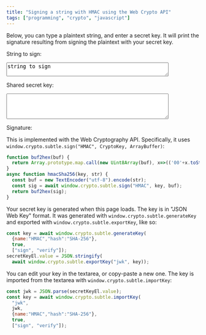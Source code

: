 ```yaml
---
title: "Signing a string with HMAC using the Web Crypto API"
tags: ["programming", "crypto", "javascript"]
---
```


Below, you can type a plaintext string, and enter a secret key.
It will print the signature resulting from signing the plaintext with your secret key.

<div>
  <p>String to sign:</p>
  <textarea id="stringToSign" rows="2" cols="50">string to sign</textarea>
  <p>Shared secret key:</p>
  <textarea id="key" rows="4" cols="50"></textarea>
  <p>Signature:</p>
  <code id="sig"></code>
</div>
<script>
    (async function(){
      function buf2hex(buf) {
        return Array.prototype.map.call(new Uint8Array(buf), x=>(('00'+x.toString(16)).slice(-2))).join('');
      }
      async function hmacSha256(key, str) {
        const buf = new TextEncoder("utf-8").encode(str);
        const sig = await window.crypto.subtle.sign("HMAC", key, buf);
        return buf2hex(sig);
      }
      const secretKeyEl = document.getElementById("key");
      const stringEl = document.getElementById("stringToSign");
      const sigEl = document.getElementById("sig");
      const key = await window.crypto.subtle.generateKey(
        {name:"HMAC","hash":"SHA-256"},
        true,
        ["sign", "verify"]);
      secretKeyEl.value = JSON.stringify(
        await window.crypto.subtle.exportKey("jwk", key));
      async function update() {
        console.log("update");
        const jwk = JSON.parse(secretKeyEl.value);
        const key = await window.crypto.subtle.importKey(
          "jwk",
          jwk,
          {name:"HMAC","hash":"SHA-256"},
          true,
          ["sign", "verify"]);
        sigEl.innerText = await hmacSha256(key, stringEl.value);
      }
      secretKeyEl.oninput = update;
      stringEl.oninput = update;
      update();
    })();
</script>

This is implemented with the Web Cryptography API.
Specifically, it uses `window.crypto.subtle.sign("HMAC", CryptoKey, ArrayBuffer)`:

```js
function buf2hex(buf) {
  return Array.prototype.map.call(new Uint8Array(buf), x=>(('00'+x.toString(16)).slice(-2))).join('');
}
async function hmacSha256(key, str) {
  const buf = new TextEncoder("utf-8").encode(str);
  const sig = await window.crypto.subtle.sign("HMAC", key, buf);
  return buf2hex(sig);
}
```

Your secret key is generated when this page loads.
The key is in "JSON Web Key" format.
It was generated with `window.crypto.subtle.generateKey`
and exported with `window.crypto.subtle.exportKey`,
like so:

```js
const key = await window.crypto.subtle.generateKey(
  {name:"HMAC","hash":"SHA-256"},
  true,
  ["sign", "verify"]);
secretKeyEl.value = JSON.stringify(
  await window.crypto.subtle.exportKey("jwk", key));
```

You can edit your key in the textarea, or copy-paste a new one.
The key is imported from the textarea with `window.crypto.subtle.importKey`:

```js
const jwk = JSON.parse(secretKeyEl.value);
const key = await window.crypto.subtle.importKey(
  "jwk",
  jwk,
  {name:"HMAC","hash":"SHA-256"},
  true,
  ["sign", "verify"]);
```
